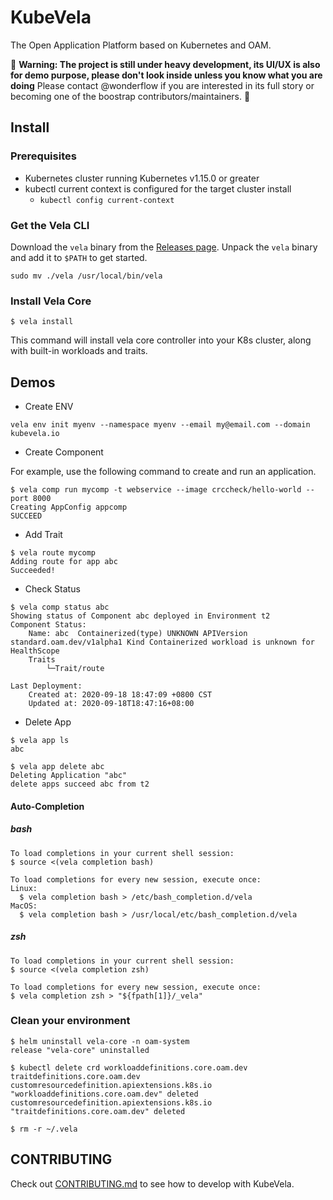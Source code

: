 # KubeVela

The Open Application Platform based on Kubernetes and OAM.

:rotating_light: **Warning: The project is still under heavy development, its UI/UX is also for demo purpose, please don't look inside unless you know what you are doing** Please contact @wonderflow if you are interested in its full story or becoming one of the boostrap contributors/maintainers. :rotating_light:

## Install

### Prerequisites
- Kubernetes cluster running Kubernetes v1.15.0 or greater
- kubectl current context is configured for the target cluster install
  - ```kubectl config current-context```

### Get the Vela CLI

Download the `vela` binary from the [Releases page](https://github.com/oam-dev/kubevela/releases). Unpack the `vela` binary and add it to `$PATH` to get started.

```shell
sudo mv ./vela /usr/local/bin/vela
```

### Install Vela Core

```shell script
$ vela install
```

This command will install vela core controller into your K8s cluster, along with built-in workloads and traits.

## Demos

* Create ENV
 
```shell script
vela env init myenv --namespace myenv --email my@email.com --domain kubevela.io 
```

* Create Component 

For example, use the following command to create and run an application.

```shell script
$ vela comp run mycomp -t webservice --image crccheck/hello-world --port 8000
Creating AppConfig appcomp
SUCCEED
```

* Add Trait

```shell script
$ vela route mycomp
Adding route for app abc
Succeeded!
```

* Check Status

```
$ vela comp status abc
Showing status of Component abc deployed in Environment t2
Component Status:
	Name: abc  Containerized(type) UNKNOWN APIVersion standard.oam.dev/v1alpha1 Kind Containerized workload is unknown for HealthScope
	Traits
	    └─Trait/route

Last Deployment:
	Created at: 2020-09-18 18:47:09 +0800 CST
	Updated at: 2020-09-18T18:47:16+08:00
```

* Delete App

```shell script
$ vela app ls
abc

$ vela app delete abc
Deleting Application "abc"
delete apps succeed abc from t2
```

#### Auto-Completion

##### bash

```shell script
To load completions in your current shell session:
$ source <(vela completion bash)

To load completions for every new session, execute once:
Linux:
  $ vela completion bash > /etc/bash_completion.d/vela
MacOS:
  $ vela completion bash > /usr/local/etc/bash_completion.d/vela
```

##### zsh

```shell script
To load completions in your current shell session:
$ source <(vela completion zsh)

To load completions for every new session, execute once:
$ vela completion zsh > "${fpath[1]}/_vela"
```

### Clean your environment

```shell script
$ helm uninstall vela-core -n oam-system
release "vela-core" uninstalled
```

```shell script
$ kubectl delete crd workloaddefinitions.core.oam.dev traitdefinitions.core.oam.dev
customresourcedefinition.apiextensions.k8s.io "workloaddefinitions.core.oam.dev" deleted
customresourcedefinition.apiextensions.k8s.io "traitdefinitions.core.oam.dev" deleted
```

```shell script
$ rm -r ~/.vela
```

## CONTRIBUTING
Check out [CONTRIBUTING.md](./CONTRIBUTING.md) to see how to develop with KubeVela.

